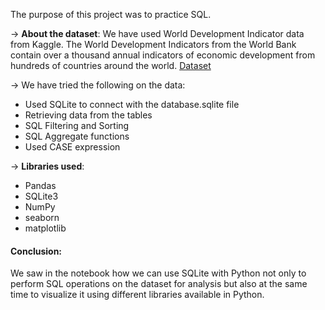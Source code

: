 The purpose of this project was to practice SQL.  

-> **About the dataset**: We have used World Development Indicator data from Kaggle. The World Development Indicators from the World Bank contain over a thousand annual indicators of economic development from hundreds of countries around the world. [Dataset](https://www.kaggle.com/datasets/kaggle/world-development-indicators?select=database.sqlite)

-> We have tried the following on the data:

- Used SQLite to connect with the database.sqlite file
- Retrieving data from the tables
- SQL Filtering and Sorting
- SQL Aggregate functions 
- Used CASE expression

-> **Libraries used**:

- Pandas
- SQLite3
- NumPy
- seaborn
- matplotlib
  
#### Conclusion: 

We saw in the notebook how we can use SQLite with Python not only to perform SQL operations on the dataset for analysis but also at the same time to visualize it using different libraries available in Python.
